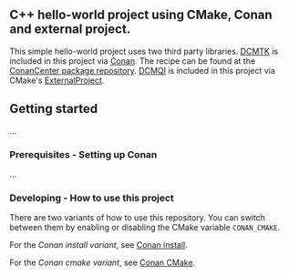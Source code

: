 ## C++ hello-world project using CMake, Conan and external project.

This simple hello-world project uses two third party libraries. [DCMTK][dcmtk-github] is included in this project via [Conan][conan]. The recipe can be found at the [ConanCenter package repository][conan-center-dcmtk]. [DCMQI][dcmqi-github] is included in this project via CMake's [ExternalProject][cmake-externalproject].

## Getting started
...

### Prerequisites - Setting up Conan
...

### Developing - How to use this project

There are two variants of how to use this repository. You can switch between them by enabling or disabling the CMake variable `CONAN_CMAKE`.

For the _Conan install variant_, see [Conan install][conan-install].

For the _Conan cmake variant_, see [Conan CMake][conan-cmake].

[dcmtk-github]: https://github.com/DCMTK/dcmtk
[conan]: https://conan.io/
[conan-center-dcmtk]: https://github.com/conan-io/conan-center-index/tree/master/recipes/dcmtk/all
[dcmqi-github]: https://github.com/QIICR/dcmqi
[cmake-externalproject]: https://cmake.org/cmake/help/latest/module/ExternalProject.html
[conan-install]: https://github.com/akalali/hello-world-conan-ep/blob/1.0.0/documentation/conan-install.md
[conan-cmake]: https://github.com/akalali/hello-world-conan-ep/blob/1.0.0/documentation/conan-cmake.md
